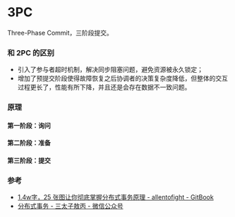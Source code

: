 # 3PC

Three-Phase Commit，三阶段提交。



### 和 2PC 的区别
- 引入了参与者超时机制，解决同步阻塞问题，避免资源被永久锁定；
- 增加了预提交阶段使得故障恢复之后协调者的决策复杂度降低，但整体的交互过程更长了，性能有所下降，并且还是会存在数据不一致问题。


### 原理


#### 第一阶段：询问

#### 第二阶段：准备

#### 第三阶段：提交






### 参考
- [1.4w字，25 张图让你彻底掌握分布式事务原理 - allentofight - GitBook](https://codesea.gitbook.io/allentofight/xi-tong-she-ji/1.4w-zi-25-zhang-tu-rang-ni-che-di-zhang-wo-fen-bu-shi-shi-wu-yuan-li)
- [分布式事务 - 三太子敖丙 - 微信公众号](https://mp.weixin.qq.com/s/XknegP66mnYboiBx556Kzw)